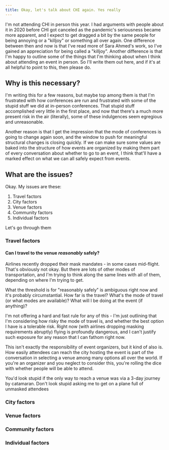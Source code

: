 ```yaml
---
title: Okay, let's talk about CHI again. Yes really
---
```


I'm not attending CHI in person this year. I had arguments with people about it in 2020 before CHI got canceled as the pandemic's seriousness became more apparent, and I expect to get dragged a bit by the same people for being annoying or a "killjoy" or something all over again. One difference between then and now is that I've read more of Sara Ahmed's work, so I've gained an appreciation for being called a "killjoy". Another difference is that I'm happy to outline some of the things that I'm thinking about when I think about attending an event in person. So I'll write them out here, and if it's at all helpful to point to this, then please do.

## Why is this necessary?

I'm writing this for a few reasons, but maybe top among them is that I'm frustrated with how conferences are run and frustrated with some of the stupid stuff we did at in-person conferences. That stupid stuff accomplished very little in the first place, and now that there's a much more present risk in the air (literally), some of these indulgences seem egregious and unreasonable.

Another reason is that I get the impression that the mode of conferences is going to change again soon, and the window to push for meaningful structural changes is closing quickly. If we can make sure some values are baked into the structure of how events are organized by making them part of every conversation about whether to go to an event, I think that'll have a marked effect on what we can all safely expect from events.

## What are the issues?
Okay. My issues are these:

1. Travel factors
2. City factors
3. Venue factors
4. Community factors
5. Individual factors

Let's go through them

### Travel factors

#### Can I travel to the venue *reasonably* safely?

Airlines recently dropped their mask mandates - in some cases mid-flight. That's obviously not okay. But there are lots of other modes of transportation, and I'm trying to think along the same lines with all of them, depending on where I'm trying to get.

What the threshold is for "reasonably safely" is ambiguous right now and it's probably circumstantial. How far is the travel? What's the mode of travel (or what modes are available)? What will I be doing at the event (if anything)?

I'm not offering a hard and fast rule for any of this - I'm just outlining that I'm considering how risky the mode of travel is, and whether the best option I have is a tolerable risk. Right now (with airlines dropping masking requirements abruptly) flying is profoundly dangerous, and I can't justify such exposure for any reason that I can fathom right now.

This isn't exactly the responsibility of event organizers, but it kind of also is. How easily attendees can reach the city hosting the event is part of the conversation in selecting a venue among many options all over the world. If you're an organizer and you neglect to consider this, you're rolling the dice with whether people will be able to attend.

You'd look stupid if the only way to reach a venue was via a 3-day journey by catamaran. Don't look stupid asking me to get on a plane full of unmasked attendees

### City factors


### Venue factors


### Community factors


### Individual factors

